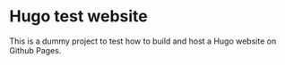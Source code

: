 # Hugo test website

This is a dummy project to test how to build and host a Hugo website on Github Pages.
